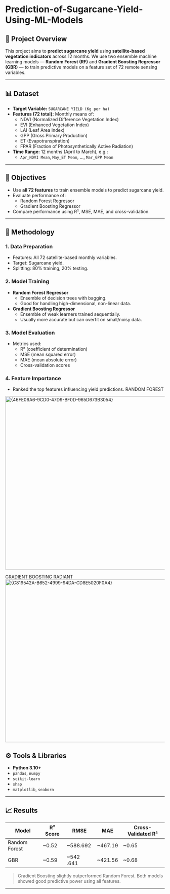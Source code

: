 # Prediction-of-Sugarcane-Yield-Using-ML-Models

## 📌 Project Overview

This project aims to **predict sugarcane yield** using **satellite-based vegetation indicators** across 12 months. We use two ensemble machine learning models — **Random Forest (RF)** and **Gradient Boosting Regressor (GBR)** — to train predictive models on a feature set of 72 remote sensing variables.

---

## 📊 Dataset

- **Target Variable:** `SUGARCANE YIELD (Kg per ha)`
- **Features (72 total):** Monthly means of:
  - NDVI (Normalized Difference Vegetation Index)
  - EVI (Enhanced Vegetation Index)
  - LAI (Leaf Area Index)
  - GPP (Gross Primary Production)
  - ET (Evapotranspiration)
  - FPAR (Fraction of Photosynthetically Active Radiation)
- **Time Range:** 12 months (April to March), e.g.:
  - `Apr_NDVI Mean`, `May_ET Mean`, ..., `Mar_GPP Mean`

---

## 🎯 Objectives

- Use **all 72 features** to train ensemble models to predict sugarcane yield.
- Evaluate performance of:
  - Random Forest Regressor
  - Gradient Boosting Regressor
- Compare performance using R², MSE, MAE, and cross-validation.
  

---

## 🧪 Methodology

### 1. **Data Preparation**
- Features: All 72 satellite-based monthly variables.
- Target: Sugarcane yield.
- Splitting: 80% training, 20% testing.

### 2. **Model Training**
- **Random Forest Regressor**
  - Ensemble of decision trees with bagging.
  - Good for handling high-dimensional, non-linear data.
- **Gradient Boosting Regressor**
  - Ensemble of weak learners trained sequentially.
  - Usually more accurate but can overfit on small/noisy data.

### 3. **Model Evaluation**
- Metrics used:
  - R² (coefficient of determination)
  - MSE (mean squared error)
  - MAE (mean absolute error)
  - Cross-validation scores

### 4. **Feature Importance**
- Ranked the top features influencing yield predictions.
RANDOM FOREST
<img width="547" alt="{46FE06A6-9CD0-47D9-BF0D-965D673B3054}" src="https://github.com/user-attachments/assets/85ae2013-2bb6-4204-bbb4-87459269970a" />

GRADIENT BOOSTING RADIANT
<img width="514" alt="{C819542A-B652-4999-94DA-CD8E5020F0A4}" src="https://github.com/user-attachments/assets/bb6ee31c-2c9e-4ad8-84fa-3361bf89a6af" />









## ⚙️ Tools & Libraries

- **Python 3.10+**
- `pandas`, `numpy`
- `scikit-learn`
- `shap`
- `matplotlib`, `seaborn`

---

## 📈 Results

| Model         | R² Score | RMSE        | MAE         | Cross-Validated R² |
|---------------|----------|-------------|-------------|--------------------|
| Random Forest | ~0.52    | ~588.692    | ~467.19     | ~0.65              |
| GBR           | ~0.59    | ~542 .641   | ~421.56     | ~0.68              |

> Gradient Boosting slightly outperformed Random Forest. Both models showed good predictive power using all features.

---




